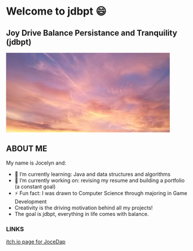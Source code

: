 # Welcome to jdbpt 😄

## Joy Drive Balance Persistance and Tranquility (jdbpt)
![Beautiful picture of the sky adorned in peach, lavendar, magenta, and gold tinted clouds](./half_bgrimglogo.jpg)

## ABOUT ME

My name is Jocelyn and:
- 🌱 I’m currently learning: Java and data structures and algorithms
- 🔭 I’m currently working on: revising my resume and building a portfolio (a constant goal)
- ⚡ Fun fact: I was drawn to Computer Science through majoring in Game Development
- Creativity is the driving motivation behind all my projects!
- The goal is jdbpt, everything in life comes with balance.

### LINKS

[itch.io page for JoceDap](https://jocedap.itch.io/)
<!--
**jdbpt/jdbpt** is a ✨ _special_ ✨ repository because its `README.md` (this file) appears on your GitHub profile.

Here are some ideas to get you started:

- 🔭 I’m currently working on ...
- 🌱 I’m currently learning ...
- 👯 I’m looking to collaborate on ...
- 🤔 I’m looking for help with ...
- 💬 Ask me about ...
- 📫 How to reach me: ...
- 😄 Pronouns: ...
- ⚡ Fun fact: ...
-->
